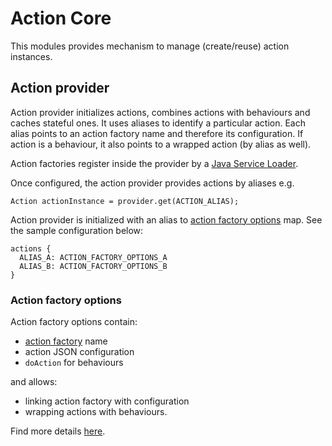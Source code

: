 # Action Core
This modules provides mechanism to manage (create/reuse) action instances.

## Action provider
Action provider initializes actions, combines actions with behaviours and caches stateful ones. It
uses aliases to identify a particular action. Each alias points to an action factory name and therefore its configuration.
If action is a behaviour, it also points to a wrapped action (by alias as well).
 
Action factories register inside the provider by a [Java Service Loader](https://docs.oracle.com/javase/8/docs/api/java/util/ServiceLoader.html).
 
Once configured, the action provider provides actions by aliases e.g.
```hocon
Action actionInstance = provider.get(ACTION_ALIAS);
```

Action provider is initialized with an alias to [action factory options](#action-factory-options) map. 
See the sample configuration below:
```hocon
actions {
  ALIAS_A: ACTION_FACTORY_OPTIONS_A
  ALIAS_B: ACTION_FACTORY_OPTIONS_B
}
```

### Action factory options
Action factory options contain:
- [action factory](#action-factory) name
- action JSON configuration
- `doAction` for behaviours

and allows:
- linking action factory with configuration
- wrapping actions with behaviours.

Find more details [here](https://github.com/Knotx/knotx-fragments/blob/master/action/core/docs/asciidoc/dataobjects.adoc#actionfactoryoptions).
